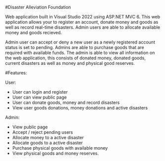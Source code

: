 #Disaster Alleviation Foundation

Web application built in Visual Studio 2022 using ASP.NET MVC 6. This web application allows your to register an account, donate money and goods as well as record real-time disasters. Admin users are able to allocate available money and goods recieved.  

Admin user can accept or deny a new user as a newly registered account status is set to pending. Admins are able to purchase goods that are required with available funds. The admin is able to view all information on the web application, this consists of donated money, donated goods, current disasters as well as money and physical good reserves.

#Features:

User:
- User can login and register
- User can view public page
- User can donate goods, money and record disasters
- View user goods donations, money donations and active disasters

Admin:
- View public page
- Accept / reject pending users
- Allocate money to a active disaster
- Allocate goods to a active disaster
- Purchase physical goods with available money
- View physical goods and money reserves.
